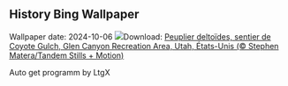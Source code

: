 ## History Bing Wallpaper
Wallpaper date: 2024-10-06
![](https://www.bing.com/th?id=OHR.CoyoteGulch_FR-FR9860829479_UHD.jpg&w=1000)Download: [Peuplier deltoïdes, sentier de Coyote Gulch, Glen Canyon Recreation Area, Utah, États-Unis (© Stephen Matera/Tandem Stills + Motion)](https://www.bing.com/th?id=OHR.CoyoteGulch_FR-FR9860829479_UHD.jpg)

Auto get programm by LtgX
